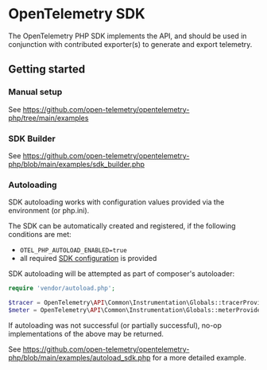 # OpenTelemetry SDK

The OpenTelemetry PHP SDK implements the API, and should be used in conjunction with contributed exporter(s) to generate and export telemetry.

## Getting started

### Manual setup

See https://github.com/open-telemetry/opentelemetry-php/tree/main/examples

### SDK Builder

See https://github.com/open-telemetry/opentelemetry-php/blob/main/examples/sdk_builder.php

### Autoloading

SDK autoloading works with configuration values provided via the environment (or php.ini).

The SDK can be automatically created and registered, if the following conditions are met:
- `OTEL_PHP_AUTOLOAD_ENABLED=true`
- all required [SDK configuration](https://github.com/open-telemetry/opentelemetry-specification/blob/main/specification/sdk-environment-variables.md#general-sdk-configuration) is provided

SDK autoloading will be attempted as part of composer's autoloader:

```php
require 'vendor/autoload.php';

$tracer = OpenTelemetry\API\Common\Instrumentation\Globals::tracerProvider()->getTracer('example');
$meter = OpenTelemetry\API\Common\Instrumentation\Globals::meterProvider()->getMeter('example');
```

If autoloading was not successful (or partially successful), no-op implementations of the above may be returned.

See https://github.com/open-telemetry/opentelemetry-php/blob/main/examples/autoload_sdk.php for a more detailed example.
